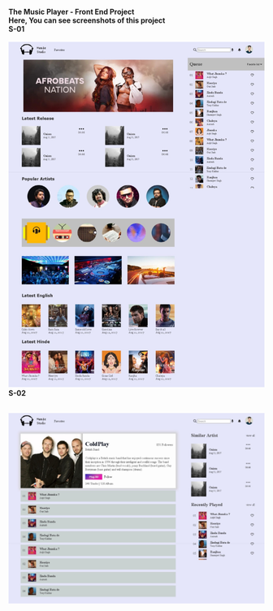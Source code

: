 <b> The Music Player - Front End Project <b/> <br/>
Here, You can see screenshots of this project <br/> 
S-01
<br/> <br/>
![Music-Player SS-1](https://github.com/mohitrajputt/The-Music-Player/blob/4a4149625a0c2b096185f6cc5918acc3fa47d24e/ss/ss-02.jpeg) <br/>
S-02
<br/> <br/>

![Music-Player SS-1](https://github.com/mohitrajputt/The-Music-Player/blob/4a4149625a0c2b096185f6cc5918acc3fa47d24e/ss/ss-01.jpeg) <br/>
